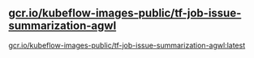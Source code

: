
[gcr.io/kubeflow-images-public/tf-job-issue-summarization-agwl](https://hub.docker.com/r/anjia0532/kubeflow-images-public.tf-job-issue-summarization-agwl/tags/)
-----


[gcr.io/kubeflow-images-public/tf-job-issue-summarization-agwl:latest](https://hub.docker.com/r/anjia0532/kubeflow-images-public.tf-job-issue-summarization-agwl/tags/)


